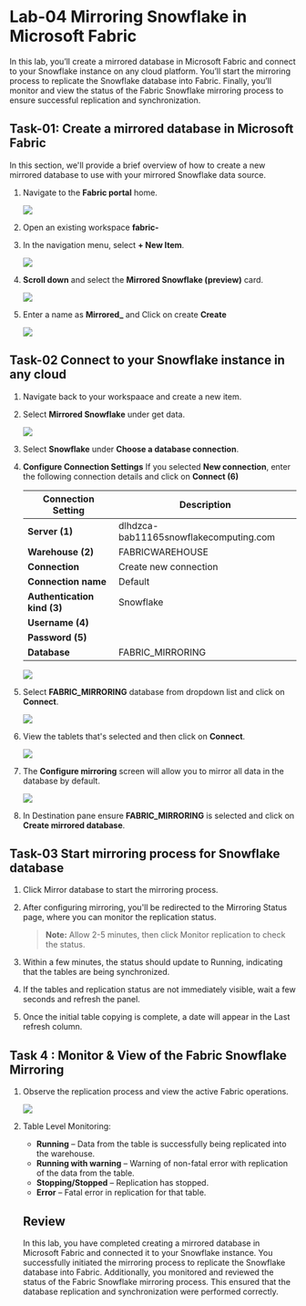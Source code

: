 # Lab-04 Mirroring Snowflake in Microsoft Fabric

In this lab, you’ll create a mirrored database in Microsoft Fabric and connect to your Snowflake instance on any cloud platform. You’ll start the mirroring process to replicate the Snowflake database into Fabric. Finally, you’ll monitor and view the status of the Fabric Snowflake mirroring process to ensure successful replication and synchronization.

## Task-01: Create a mirrored database in Microsoft Fabric 

In this section, we'll provide a brief overview of how to create a new mirrored database to use with your mirrored Snowflake data source.

1. Navigate to the **Fabric portal** home.

    ![](../media/Lab-01/image10.png)

2. Open an existing workspace **fabric-<inject key="DeploymentID" enableCopy="false"/>**

3. In the navigation menu, select **+ New Item**.

   ![](../media/Lab-01/fabric-new.png)

4. **Scroll down** and select the **Mirrored Snowflake (preview)** card.

     ![](../media/Lab-04/mirrored-db.png)

1. Enter a name as **Mirrored_<inject key="DeploymentID" enableCopy="false"/>** and Click on create **Create**

     ![](../media/Lab-04/md-1.png)


## Task-02 Connect to your Snowflake instance in any cloud 

1. Navigate back to your workspaace and create a new item.

1. Select **Mirrored Snowflake** under get data.

   ![](../media/Lab-04/s14.png)

1. Select **Snowflake** under **Choose a database connection**. 

2. **Configure Connection Settings**
   If you selected **New connection**, enter the following connection details and click on **Connect (6)**

   | Connection Setting | Description |
   |------------------------|-----------------|
   | **Server (1)**             | dlhdzca-bab11165snowflakecomputing.com|
   | **Warehouse (2)**          | FABRICWAREHOUSE |
   | **Connection**         | Create new connection |
   | **Connection name**    | Default |
   | **Authentication kind (3)** | Snowflake |
   | **Username (4)**           | <inject key="SnowFlake Username" enableCopy="false"/> |
   | **Password (5)**           | <inject key="SnowFlake Password" enableCopy="false"/> |
   | **Database**           | FABRIC_MIRRORING|

      ![](../media/Lab-04/s16.png)

1. Select **FABRIC_MIRRORING** database from dropdown list and click on **Connect**.

      ![](../media/Lab-04/fabric-mirroring.png)

1. View the tablets that's selected and then click on **Connect**.

      ![](../media/Lab-04/choose-data.png)
   
1. The **Configure mirroring** screen will allow you to mirror all data in the database by default.
     
     ![](../media/Lab-04/choose-data.png)

1. In Destination pane ensure **FABRIC_MIRRORING** is selected and click on **Create mirrored database**.
      
## Task-03 Start mirroring process for Snowflake database 

1. Click Mirror database to start the mirroring process.

1. After configuring mirroring, you'll be redirected to the Mirroring Status page, where you can monitor the replication status.

   > **Note:** Allow 2-5 minutes, then click Monitor replication to check the status.

1. Within a few minutes, the status should update to Running, indicating that the tables are being synchronized.

1. If the tables and replication status are not immediately visible, wait a few seconds and refresh the panel.

1. Once the initial table copying is complete, a date will appear in the Last refresh column.

## Task 4 : Monitor & View of the Fabric Snowflake Mirroring 

1. Observe the replication process and view the active Fabric operations.

   ![](../media/Lab-04/public-demo.png)

1. Table Level Monitoring:

      - **Running** – Data from the table is successfully being replicated into the warehouse.
      - **Running with warning** – Warning of non-fatal error with replication of the data from the table.
      - **Stopping/Stopped** – Replication has stopped.
      - **Error** – Fatal error in replication for that table.

   ## Review
   
   In this lab, you have completed creating a mirrored database in Microsoft Fabric and connected it to your Snowflake instance. You successfully initiated the mirroring process to replicate the Snowflake database into Fabric. Additionally, you monitored and reviewed the status of the Fabric Snowflake mirroring process. This ensured that the database replication and synchronization were performed correctly.